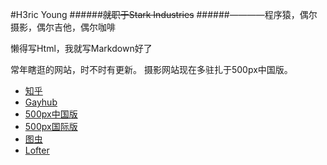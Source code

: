#H3ric Young
######~~就职于Stark Industries~~
######————程序猿，偶尔摄影，偶尔吉他，偶尔咖啡

懒得写Html，我就写Markdown好了

常年瞎逛的网站，时不时有更新。
摄影网站现在多驻扎于500px中国版。

*   [知乎](https://www.zhihu.com/people/H3ric)<br>
*   [Gayhub](https://github.com/HericYoung)<br>
*   [500px中国版](https://500px.me/h3ricyoung)<br>
*   [500px国际版](https://500px.com/1332454954)<br>
*   [图虫](https://tuchong.com/1164784/)<br>
*   [Lofter](http://hericyoung.lofter.com)<br>


